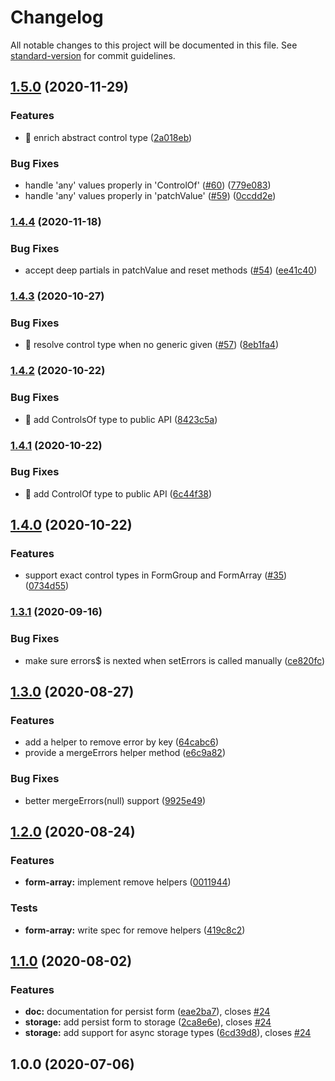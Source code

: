 # Changelog

All notable changes to this project will be documented in this file. See [standard-version](https://github.com/conventional-changelog/standard-version) for commit guidelines.

## [1.5.0](https://github.com/ngneat/reactive-forms/compare/v1.4.4...v1.5.0) (2020-11-29)


### Features

* 🎸 enrich abstract control type ([2a018eb](https://github.com/ngneat/reactive-forms/commit/2a018ebab77de330d1636020c00b49214f46fd06))


### Bug Fixes

* handle 'any' values properly in 'ControlOf' ([#60](https://github.com/ngneat/reactive-forms/issues/60)) ([779e083](https://github.com/ngneat/reactive-forms/commit/779e0830df22a0fb389958d1df31d3700c84584d))
* handle 'any' values properly in 'patchValue' ([#59](https://github.com/ngneat/reactive-forms/issues/59)) ([0ccdd2e](https://github.com/ngneat/reactive-forms/commit/0ccdd2ef2299ba6543fcb6e5fa3371bab873bbf4))

### [1.4.4](https://github.com/ngneat/reactive-forms/compare/v1.4.3...v1.4.4) (2020-11-18)


### Bug Fixes

* accept deep partials in patchValue and reset methods ([#54](https://github.com/ngneat/reactive-forms/issues/54)) ([ee41c40](https://github.com/ngneat/reactive-forms/commit/ee41c401c1772993e2cf52bef3a95eef1e75537c))

### [1.4.3](https://github.com/ngneat/reactive-forms/compare/v1.4.2...v1.4.3) (2020-10-27)


### Bug Fixes

* 🐛 resolve control type when no generic given ([#57](https://github.com/ngneat/reactive-forms/issues/57)) ([8eb1fa4](https://github.com/ngneat/reactive-forms/commit/8eb1fa40a0f523ef3d41a6fef771a981186cb7da))

### [1.4.2](https://github.com/ngneat/reactive-forms/compare/v1.4.1...v1.4.2) (2020-10-22)


### Bug Fixes

* 🐛 add ControlsOf type to public API ([8423c5a](https://github.com/ngneat/reactive-forms/commit/8423c5ad623a34562043ac187f925cc5efef4669))

### [1.4.1](https://github.com/ngneat/reactive-forms/compare/v1.4.0...v1.4.1) (2020-10-22)


### Bug Fixes

* 🐛 add ControlOf type to public API ([6c44f38](https://github.com/ngneat/reactive-forms/commit/6c44f38f9b324c223e5ae61e2e525483f6749a83))

## [1.4.0](https://github.com/ngneat/reactive-forms/compare/v1.3.1...v1.4.0) (2020-10-22)


### Features

* support exact control types in FormGroup and FormArray ([#35](https://github.com/ngneat/reactive-forms/issues/35)) ([0734d55](https://github.com/ngneat/reactive-forms/commit/0734d558f322efb97da2455466ba0e2f47282899))

### [1.3.1](https://github.com/ngneat/reactive-forms/compare/v1.3.0...v1.3.1) (2020-09-16)


### Bug Fixes

* make sure errors$ is nexted when setErrors is called manually ([ce820fc](https://github.com/ngneat/reactive-forms/commit/ce820fc2bf49c63989b02a45166c6bab97fa199e))

## [1.3.0](https://github.com/ngneat/reactive-forms/compare/v1.2.0...v1.3.0) (2020-08-27)


### Features

* add a helper to remove error by key ([64cabc6](https://github.com/ngneat/reactive-forms/commit/64cabc6dc3f26b973d1941260b766dbd1cae7e21))
* provide a mergeErrors helper method ([e6c9a82](https://github.com/ngneat/reactive-forms/commit/e6c9a82a4c9af5af3e83ebd0d63a090154217320))


### Bug Fixes

* better mergeErrors(null) support ([9925e49](https://github.com/ngneat/reactive-forms/commit/9925e49555bd536802f310708e8c979f68f83614))

## [1.2.0](https://github.com/ngneat/reactive-forms/compare/v1.1.0...v1.2.0) (2020-08-24)


### Features

* **form-array:** implement remove helpers ([0011944](https://github.com/ngneat/reactive-forms/commit/0011944e4300107bbb3a067cb018795f413d4132))


### Tests

* **form-array:** write spec for remove helpers ([419c8c2](https://github.com/ngneat/reactive-forms/commit/419c8c246ac8de9ab340efb79284ada30919fc7d))

## [1.1.0](https://github.com/ngneat/reactive-forms/compare/v1.0.0...v1.1.0) (2020-08-02)


### Features

* **doc:** documentation for persist form ([eae2ba7](https://github.com/ngneat/reactive-forms/commit/eae2ba771accb0d36ee983eaef0b4ae61ba277ba)), closes [#24](https://github.com/ngneat/reactive-forms/issues/24)
* **storage:** add persist form to storage ([2ca8e6e](https://github.com/ngneat/reactive-forms/commit/2ca8e6e677232eb80ae0eab4109b34bcabf77dae)), closes [#24](https://github.com/ngneat/reactive-forms/issues/24)
* **storage:** add support for async storage types ([6cd39d8](https://github.com/ngneat/reactive-forms/commit/6cd39d81b5d07e8ff449632de98f6057e570e67b)), closes [#24](https://github.com/ngneat/reactive-forms/issues/24)

## 1.0.0 (2020-07-06)
